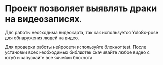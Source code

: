 # Проект позволяет выявлять драки на видеозаписях.
Для работы необходима видеокарта, так как используется Yolo8x-pose для обнаружения людей на видео. 

Для проверки работы нейросети используйте блокнот test.
После установки всех необходимых библиотек скачивайте любое видео с ютуб и запускайте все яячейки блокнота



